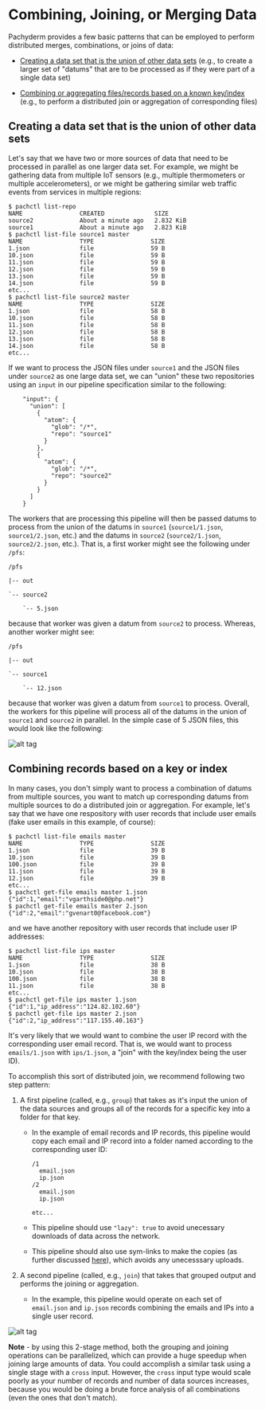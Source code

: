 # Combining, Joining, or Merging Data

Pachyderm provides a few basic patterns that can be employed to perform distributed merges, combinations, or joins of data:

- [Creating a data set that is the union of other data sets](#creating-a-data-set-that-is-the-union-of-other-data-sets) (e.g., to create a larger set of "datums" that are to be processed as if they were part of a single data set)

- [Combining or aggregating files/records based on a known key/index](#combining-records-based-on-a-key-or-index) (e.g., to perform a distributed join or aggregation of corresponding files)

## Creating a data set that is the union of other data sets

Let's say that we have two or more sources of data that need to be processed in parallel as one larger data set.  For example, we might be gathering data from multiple IoT sensors (e.g., multiple thermometers or multiple accelerometers), or we might be gathering similar web traffic events from services in multiple regions:

```
$ pachctl list-repo
NAME                CREATED              SIZE                
source2             About a minute ago   2.832 KiB           
source1             About a minute ago   2.823 KiB           
$ pachctl list-file source1 master
NAME                TYPE                SIZE                
1.json              file                59 B                
10.json             file                59 B                
11.json             file                59 B                
12.json             file                59 B                
13.json             file                59 B                
14.json             file                59 B
etc...
$ pachctl list-file source2 master
NAME                TYPE                SIZE                
1.json              file                58 B                
10.json             file                58 B                
11.json             file                58 B                
12.json             file                58 B                
13.json             file                58 B                
14.json             file                58 B
etc... 
```

If we want to process the JSON files under `source1` and the JSON files under `source2` as one large data set, we can "union" these two repositories using an `input` in our pipeline specification similar to the following:

```
    "input": {
      "union": [
        {
          "atom": {
            "glob": "/*",
            "repo": "source1"
          }
        },
        {
          "atom": {
            "glob": "/*",
            "repo": "source2"
          }
        }
      ]
    }
```

The workers that are processing this pipeline will then be passed datums to process from the union of the datums in `source1` (`source1/1.json`, `source1/2.json`, etc.) and the datums in `source2` (`source2/1.json`, `source2/2.json`, etc.).  That is, a first worker might see the following under `/pfs`:

```
/pfs

|-- out

`-- source2

    `-- 5.json
```

because that worker was given a datum from `source2` to process.  Whereas, another worker might see:

```
/pfs

|-- out

`-- source1

    `-- 12.json
```

because that worker was given a datum from `source1` to process. Overall, the workers for this pipeline will process all of the datums in the union of `source1` and `source2` in parallel.  In the simple case of 5 JSON files, this would look like the following: 

![alt tag](union.png)

## Combining records based on a key or index

In many cases, you don't simply want to process a combination of datums from multiple sources, you want to match up corresponding datums from multiple sources to do a distributed join or aggregation.  For example, let's say that we have one respository with user records that include user emails (fake user emails in this example, of course):

```
$ pachctl list-file emails master
NAME                TYPE                SIZE                
1.json              file                39 B                
10.json             file                39 B                
100.json            file                39 B                
11.json             file                39 B                
12.json             file                39 B
etc...
$ pachctl get-file emails master 1.json
{"id":1,"email":"vgarthside0@php.net"}
$ pachctl get-file emails master 2.json
{"id":2,"email":"gvenart0@facebook.com"} 
```

and we have another repository with user records that include user IP addresses:

```
$ pachctl list-file ips master         
NAME                TYPE                SIZE                
1.json              file                38 B                
10.json             file                38 B                
100.json            file                38 B                
11.json             file                38 B  
etc...
$ pachctl get-file ips master 1.json
{"id":1,"ip_address":"124.82.102.60"}
$ pachctl get-file ips master 2.json
{"id":2,"ip_address":"117.155.40.163"}
```

It's very likely that we would want to combine the user IP record with the corresponding user email record.  That is, we would want to process `emails/1.json` with `ips/1.json`, a "join" with the key/index being the user ID).  

To accomplish this sort of distributed join, we recommend following two step pattern:

1. A first pipeline (called, e.g., `group`) that takes as it's input the union of the data sources and groups all of the records for a specific key into a folder for that key.

    - In the example of email records and IP records, this pipeline would copy each email and IP record into a folder named according to the corresponding user ID:

        ```
        /1
          email.json
          ip.json
        /2
          email.json
          ip.json

        etc...
        ```
    - This pipeline should use `"lazy": true` to avoid unecessary downloads of data across the network.

    - This pipeline should also use sym-links to make the copies (as further discussed [here](http://pachyderm.readthedocs.io/en/latest/managing_pachyderm/data_management.html#shuffling-files)), which avoids any unecesssary uploads.


2. A second pipeline (called, e.g., `join`) that takes that grouped output and performs the joining or aggregation.

    - In the example, this pipeline would operate on each set of `email.json` and `ip.json` records combining the emails and IPs into a single user record.

![alt tag](join.png)

**Note** - by using this 2-stage method, both the grouping and joining operations can be parallelized, which can provide a huge speedup when joining large amounts of data.  You could accomplish a similar task using a single stage with a `cross` input.  However, the `cross` input type would scale poorly as your number of records and number of data sources increases, because you would be doing a brute force analysis of all combinations (even the ones that don't match).


